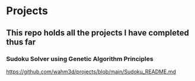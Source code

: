 # Projects
## This repo holds all the projects I have completed thus far 

### Sudoku Solver using Genetic Algorithm Principles
https://github.com/wahm3d/projects/blob/main/Sudoku_README.md

